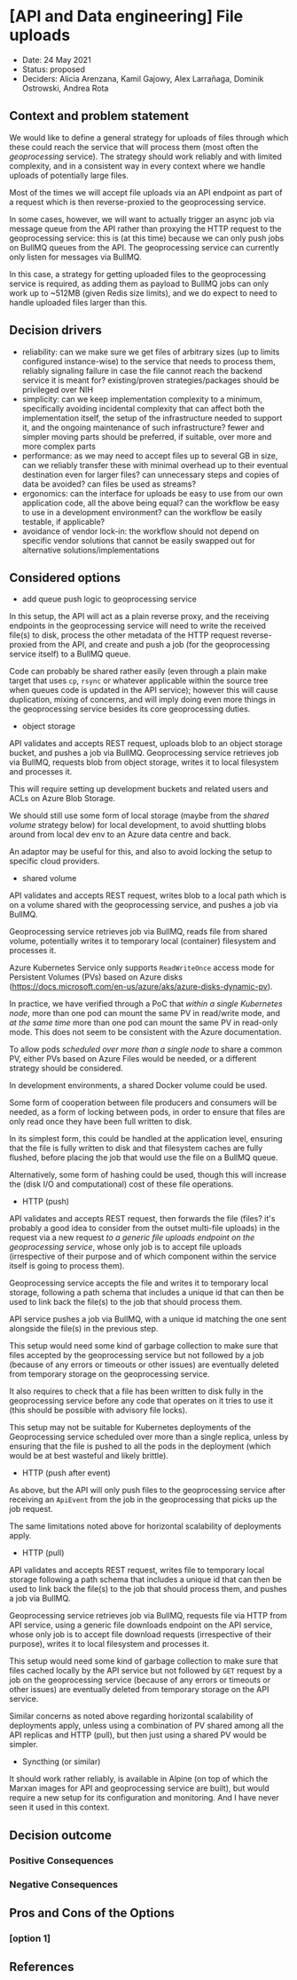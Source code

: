 # [API and Data engineering] File uploads

* Date: 24 May 2021
* Status: proposed
* Deciders: Alicia Arenzana, Kamil Gajowy, Alex Larrañaga, Dominik Ostrowski,
  Andrea Rota

## Context and problem statement

We would like to define a general strategy for uploads of files through which
these could reach the service that will process them (most often the
*geoprocessing* service). The strategy should work reliably and with limited
complexity, and in a consistent way in every context where we handle uploads of
potentially large files.

Most of the times we will accept file uploads via an API endpoint as part of a
request which is then reverse-proxied to the geoprocessing service.

In some cases, however, we will want to actually trigger an async job via
message queue from the API rather than proxying the HTTP request to the
geoprocessing service: this is (at this time) because we can only push jobs on
BullMQ queues from the API. The geoprocessing service can currently only listen
for messages via BullMQ.

In this case, a strategy for getting uploaded files to the geoprocessing service
is required, as adding them as payload to BullMQ jobs can only work up to ~512MB
(given Redis size limits), and we do expect to need to handle uploaded files
larger than this.

## Decision drivers

* reliability: can we make sure we get files of arbitrary sizes (up to limits
  configured instance-wise) to the service that needs to process them, reliably
  signaling failure in case the file cannot reach the backend service it is
  meant for? existing/proven strategies/packages should be privileged over NIH
* simplicity: can we keep implementation complexity to a minimum, specifically
  avoiding incidental complexity that can affect both the implementation itself,
  the setup of the infrastructure needed to support it, and the ongoing
  maintenance of such infrastructure? fewer and simpler moving parts should be
  preferred, if suitable, over more and more complex parts
* performance: as we may need to accept files up to several GB in size, can we
  reliably transfer these with minimal overhead up to their eventual
  destination even for larger files? can unnecessary steps and copies of data be
  avoided? can files be used as streams?
* ergonomics: can the interface for uploads be easy to use from our own
  application code, all the above being equal? can the workflow be easy to use
  in a development environment? can the workflow be easily testable, if
  applicable?
* avoidance of vendor lock-in: the workflow should not depend on specific vendor
  solutions that cannot be easily swapped out for alternative
  solutions/implementations

## Considered options

* add queue push logic to geoprocessing service

In this setup, the API will act as a plain reverse proxy, and the receiving
endpoints in the geoprocessing service will need to write the received file(s)
to disk, process the other metadata of the HTTP request reverse-proxied from the
API, and create and push a job (for the geoprocessing service itself) to a
BullMQ queue.

Code can probably be shared rather easily (even through a plain make target that
uses `cp`, `rsync` or whatever applicable within the source tree when queues
code is updated in the API service); however this will cause duplication, mixing
of concerns, and will imply doing even more things in the geoprocessing service
besides its core geoprocessing duties.

* object storage

API validates and accepts REST request, uploads blob to an object storage
bucket, and pushes a job via BullMQ. Geoprocessing service retrieves job via
BullMQ, requests blob from object storage, writes it to local filesystem and
processes it.

This will require setting up development buckets and related users and ACLs on
Azure Blob Storage.

We should still use some form of local storage (maybe from the *shared volume*
strategy below) for local development, to avoid shuttling blobs around from
local dev env to an Azure data centre and back.

An adaptor may be useful for this, and also to avoid locking the setup to
specific cloud providers.

* shared volume

API validates and accepts REST request, writes blob to a local path which is
on a volume shared with the geoprocessing service, and pushes a job via BullMQ.

Geoprocessing service retrieves job via BullMQ, reads file from shared volume,
potentially writes it to temporary local (container) filesystem and processes
it.

Azure Kubernetes Service only supports `ReadWriteOnce` access mode for
Persistent Volumes (PVs) based on Azure disks
(https://docs.microsoft.com/en-us/azure/aks/azure-disks-dynamic-pv).

In practice, we have verified through a PoC that *within a single Kubernetes
node*, more than one pod can mount the same PV in read/write mode, and *at the
same time* more than one pod can mount the same PV in read-only mode. This does
not seem to be consistent with the Azure documentation.

To allow pods *scheduled over more than a single node* to share a common PV,
either PVs based on Azure Files would be needed, or a different strategy should
be considered.

In development environments, a shared Docker volume could be used.

Some form of cooperation between file producers and consumers will be needed,
as a form of locking between pods, in order to ensure that files are only read
once they have been full written to disk.

In its simplest form, this could be handled at the application level, ensuring
that the file is fully written to disk and that filesystem caches are fully
flushed, before placing the job that would use the file on a BullMQ queue.

Alternatively, some form of hashing could be used, though this will increase
the (disk I/O and computational) cost of these file operations.

* HTTP (push)

API validates and accepts REST request, then forwards the file (files? it's
probably a good idea to consider from the outset multi-file uploads) in the
request via a new request *to a generic file uploads endpoint on the
geoprocessing service*, whose only job is to accept file uploads (irrespective
of their purpose and of which component within the service itself is going to
process them).

Geoprocessing service accepts the file and writes it to temporary local storage,
following a path schema that includes a unique id that can then be used to link
back the file(s) to the job that should process them.

API service pushes a job via BullMQ, with a unique id matching the one sent
alongside the file(s) in the previous step.

This setup would need some kind of garbage collection to make sure that files
accepted by the geoprocessing service but not followed by a job (because of any
errors or timeouts or other issues) are eventually deleted from temporary
storage on the geoprocessing service.

It also requires to check that a file has been written to disk fully in the
geoprocessing service before any code that operates on it tries to use it (this
should be possible with advisory file locks).

This setup may not be suitable for Kubernetes deployments of the Geoprocessing
service scheduled over more than a single replica, unless by ensuring that the
file is pushed to all the pods in the deployment (which would be at best
wasteful and likely brittle).

* HTTP (push after event)

As above, but the API will only push files to the geoprocessing service after
receiving an `ApiEvent` from the job in the geoprocessing that picks up the
job request.

The same limitations noted above for horizontal scalability of deployments
apply.

* HTTP (pull)

API validates and accepts REST request, writes file to temporary local storage
following a path schema that includes a unique id that can then be used to link
back the file(s) to the job that should process them, and pushes a job via
BullMQ.

Geoprocessing service retrieves job via BullMQ, requests file via HTTP from API
service, using a generic file downloads endpoint on the API service, whose only
job is to accept file download requests (irrespective of their purpose), writes
it to local filesystem and processes it.

This setup would need some kind of garbage collection to make sure that files
cached locally by the API service but not followed by `GET` request by a job on
the geoprocessing service (because of any errors or timeouts or other issues)
are eventually deleted from temporary storage on the API service.

Similar concerns as noted above regarding horizontal scalability of deployments
apply, unless using a combination of PV shared among all the API replicas and
HTTP (pull), but then just using a shared PV would be simpler.

* Syncthing (or similar)

It should work rather reliably, is available in Alpine (on top of which the
Marxan images for API and geoprocessing service are built), but would require a
new setup for its configuration and monitoring. And I have never seen it used
in this context.

## Decision outcome

### Positive Consequences

### Negative Consequences

## Pros and Cons of the Options

### [option 1]

## References

